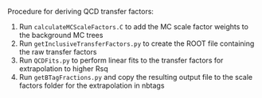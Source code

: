 Procedure for deriving QCD transfer factors:
1) Run `calculateMCScaleFactors.C` to add the MC scale factor weights to the background MC trees
2) Run `getInclusiveTransferFactors.py` to create the ROOT file containing the raw transfer factors
3) Run `QCDFits.py` to perform linear fits to the transfer factors for extrapolation to higher Rsq
4) Run `getBTagFractions.py` and copy the resulting output file to the scale factors folder for the extrapolation in nbtags
